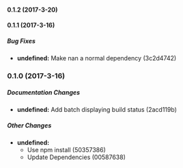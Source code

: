 #### 0.1.2 (2017-3-20)

#### 0.1.1 (2017-3-16)

##### Bug Fixes

* **undefined:** Make nan a normal dependency (3c2d4742)

### 0.1.0 (2017-3-16)

##### Documentation Changes

* **undefined:** Add batch displaying build status (2acd119b)

##### Other Changes

* **undefined:**
  * Use npm install (50357386)
  * Update Dependencies (00587638)

